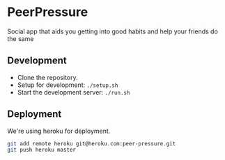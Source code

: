 # PeerPressure
Social app that aids you getting into good habits and help your friends do the same

## Development

- Clone the repository.
- Setup for development: `./setup.sh`
- Start the development server: `./run.sh`

## Deployment

We're using heroku for deployment.

```sh
git add remote heroku git@heroku.com:peer-pressure.git
git push heroku master
```
